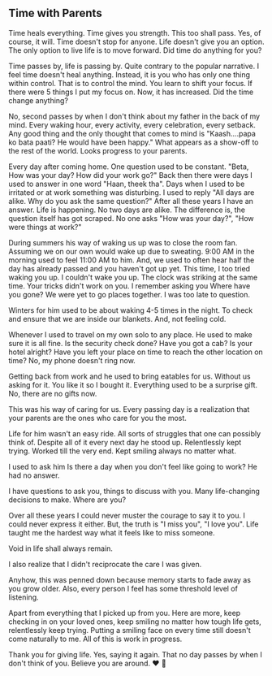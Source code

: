 ## Time with Parents

Time heals everything. Time gives you strength. This too shall pass. Yes, of course, it will. Time doesn't stop for anyone. Life doesn't give you an option. The only option to live life is to move forward. Did time do anything for you?

Time passes by, life is passing by. Quite contrary to the popular narrative. I feel time doesn't heal anything. Instead, it is you who has only one thing within control. That is to control the mind. You learn to shift your focus. If there were 5 things I put my focus on. Now, it has increased. Did the time change anything?

No, second passes by when I don't think about my father in the back of my mind. Every waking hour, every activity, every celebration, every setback. Any good thing and the only thought that comes to mind is "Kaash....papa ko bata paati? He would have been happy." What appears as a show-off to the rest of the world. Looks progress to your parents.

 Every day after coming home. One question used to be constant. "Beta, How was your 
 day? How did your work go?" Back then there were days I used to answer in one word "Haan, theek tha". Days when I used to be irritated or at work something was disturbing. 
 I used to reply "All days are alike. Why do you ask the same question?"
 After all these years I have an answer. Life is happening. No two days are alike. The difference is, the question itself has got scraped. No one asks "How was your day?", "How were things at work?"
 
 During summers his way of waking us up was to close the room fan. Assuming we on 
 our own would wake up due to sweating. 9:00 AM in the morning used to feel 11:00 AM 
 to him. And, we used to often hear half the day has already passed and you haven't got up yet. This time, I too tried waking you up. I couldn't wake you up. The clock was striking at the same time. Your tricks didn't work on you. I remember asking you Where have you gone? We were yet to go places together. I was too late to question.

Winters for him used to be about waking 4-5 times in the night. To check and ensure that we are inside our blankets. And, not feeling cold.

Whenever I used to travel on my own solo to any place. He used to make sure it is all fine. Is the security check done? Have you got a cab? Is your hotel alright? Have you left your place on time to reach the other location on time? No, my phone doesn't ring now. 

Getting back from work and he used to bring eatables for us. Without us asking for it. You like it so I bought it. Everything used to be a surprise gift. No, there are no gifts now. 

This was his way of caring for us. Every passing day is a realization that your parents are the ones who care for you the most. 

Life for him wasn't an easy ride. All sorts of struggles that one can possibly think of. Despite all of it every next day he stood up. Relentlessly kept trying. Worked till the 
very end. Kept smiling always no matter what.   

I used to ask him Is there a day when you don't feel like going to work? He had no answer.

I have questions to ask you, things to discuss with you. Many life-changing decisions to make. Where are you?

Over all these years I could never muster the courage to say it to you. I could never express it either. But, the truth is "I miss you", "I love you". Life taught me the hardest way what it feels like to miss someone. 

Void in life shall always remain.  

I also realize that I didn't reciprocate the care I was given. 

Anyhow, this was penned down because memory starts to fade away as you grow older.   Also, every person I feel has some threshold level of listening.

Apart from everything that I picked up from you. Here are more, keep checking in on 
your loved ones, keep smiling no matter how tough life gets, relentlessly keep trying.
Putting a smiling face on every time still doesn't come naturally to me.  All of this is 
work in progress.  

Thank you for giving life. Yes, saying it again. That no day passes by when I don't think of you. Believe you are around. ❤️ 🙂
       
